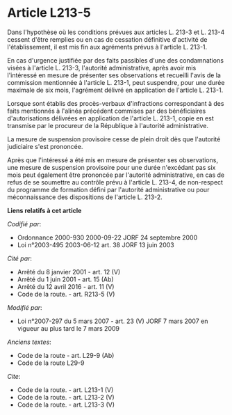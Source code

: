 # Article L213-5

Dans l'hypothèse où les conditions prévues aux articles L. 213-3 et L. 213-4 cessent d'être remplies ou en cas de cessation
définitive d'activité de l'établissement, il est mis fin aux agréments prévus à l'article L. 213-1. 

En cas d'urgence justifiée par des faits passibles d'une des condamnations visées à l'article L. 213-3, l'autorité
administrative, après avoir mis l'intéressé en mesure de présenter ses observations et recueilli l'avis de la commission
mentionnée à l'article L. 213-1, peut suspendre, pour une durée maximale de six mois, l'agrément délivré en application de
l'article L. 213-1. 

Lorsque sont établis des procès-verbaux d'infractions correspondant à des faits mentionnés à l'alinéa précédent commises par
des bénéficiaires d'autorisations délivrées en application de l'article L. 213-1, copie en est transmise par le procureur de
la République à l'autorité administrative. 

La mesure de suspension provisoire cesse de plein droit dès que l'autorité judiciaire s'est prononcée. 

Après que l'intéressé a été mis en mesure de présenter ses observations, une mesure de suspension provisoire pour une durée
n'excédant pas six mois peut également être prononcée par l'autorité administrative, en cas de refus de se soumettre au
contrôle prévu à l'article L. 213-4, de non-respect du programme de formation défini par l'autorité administrative ou pour
méconnaissance des dispositions de l'article L. 213-2.

**Liens relatifs à cet article**

_Codifié par_:

  - Ordonnance 2000-930 2000-09-22 JORF 24 septembre 2000
  - Loi n°2003-495 2003-06-12 art. 38 JORF 13 juin 2003

_Cité par_:

  - Arrêté du 8 janvier 2001 - art. 12 (V)
  - Arrêté du 1 juin 2001 - art. 15 (Ab)
  - Arrêté du 12 avril 2016 - art. 11 (V)
  - Code de la route. - art. R213-5 (V)

_Modifié par_:

  - Loi n°2007-297 du 5 mars 2007 - art. 23 (V) JORF 7 mars 2007 en vigueur au plus tard le 7 mars 2009

_Anciens textes_:

  - Code de la route - art. L29-9 (Ab)
  - Code de la route L29-9

_Cite_:

  - Code de la route. - art. L213-1 (V)
  - Code de la route. - art. L213-2 (V)
  - Code de la route. - art. L213-3 (V)
